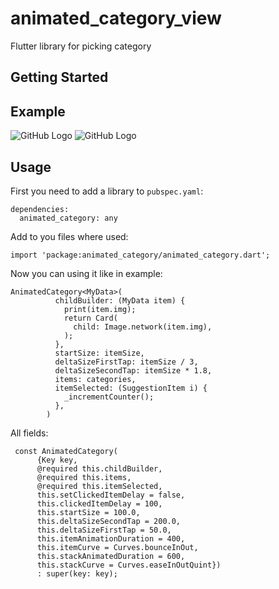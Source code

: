 # animated_category_view

Flutter library for picking category

## Getting Started

## Example

![GitHub Logo](gif.gif?raw=true)
![GitHub Logo](logo.video?raw=true)


## Usage

First you need to add a library to `pubspec.yaml`:
```
dependencies:
  animated_category: any
```

Add to you files where used:
```
import 'package:animated_category/animated_category.dart';
```

Now you can using it like in example:
```
AnimatedCategory<MyData>(
          childBuilder: (MyData item) {
            print(item.img);
            return Card(
              child: Image.network(item.img),
            );
          },
          startSize: itemSize,
          deltaSizeFirstTap: itemSize / 3,
          deltaSizeSecondTap: itemSize * 1.8,
          items: categories,
          itemSelected: (SuggestionItem i) {
            _incrementCounter();
          },
        )
```


All fields:
```
 const AnimatedCategory(
      {Key key,
      @required this.childBuilder,
      @required this.items,
      @required this.itemSelected,
      this.setClickedItemDelay = false,
      this.clickedItemDelay = 100,
      this.startSize = 100.0,
      this.deltaSizeSecondTap = 200.0,
      this.deltaSizeFirstTap = 50.0,
      this.itemAnimationDuration = 400,
      this.itemCurve = Curves.bounceInOut,
      this.stackAnimatedDuration = 600,
      this.stackCurve = Curves.easeInOutQuint})
      : super(key: key);
```